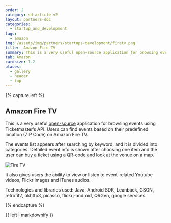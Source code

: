 ```yaml
---
order: 2
category: sd-article-v2
layout: partners-doc
categories: 
  - startup_and_development
tags:
  - amazon
img: /assets/img/partners/startups-development/firetv.png
title:  Amazon Fire TV
summary: This is a very useful open-source application for browsing events using Ticketmaster’s API
tab: Amazon
cardsize: 1.2
places:
  - gallery
  - header
  - top
---
```


{% capture left %}

## Amazon Fire TV

This is a very useful [open-source](https://github.com/gorgeorg/FireTV_POC) application for browsing events using Ticketmaster’s API. Users can find events based on their predefined location (ZIP Code) on Amazon Fire TV.

The events list appears after searching by keyword, and it is divided into categories. Detailed event info is shown after choosing one item and the user can buy a ticket using a QR-code and look at the venue on a map.
 

![Fire TV](/assets/img/partners/startups-development/firetv.png)

It also gives users the ability to view or listen to event-related Youtube videos, Flickr images and iTunes audios.

Technologies and libraries used: Java, Android SDK, Leanback, GSON, retrofit2, okhttp3, picasso, flickrj-android, QRGen, google services.

{% endcapture %}

<div class="col-lg-8 col-md-8 col-sm-8">{{ left | markdownify }}</div>

